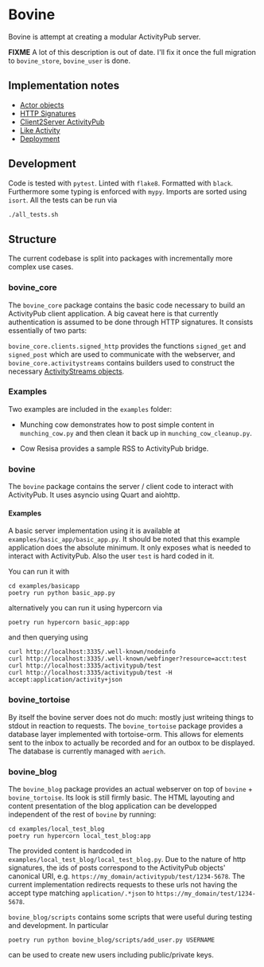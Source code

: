 # Bovine

Bovine is attempt at creating a modular ActivityPub server.

__FIXME__ A lot of this description is out of date. I'll fix it once the full migration to `bovine_store`, `bovine_user` is done.

## Implementation notes

- [Actor objects](docs/actor.md)
- [HTTP Signatures](docs/http_signatures.md)
- [Client2Server ActivityPub](docs/client_to_server_activitypub.md)
- [Like Activity](docs/like_activity.md)
- [Deployment](docs/deployment.md)

## Development

Code is tested with `pytest`. Linted with `flake8`. Formatted with `black`. Furthermore some typing is enforced with `mypy`. Imports are sorted using `isort`. All the tests can be run via

```bash
./all_tests.sh
```

## Structure

The current codebase is split into packages with incrementally more complex use cases.

### bovine_core

The `bovine_core` package contains the basic code necessary to build an ActivityPub client application.
A big caveat here is that currently authentication is assumed to be done through HTTP
signatures. It consists essentially of two parts:

`bovine_core.clients.signed_http` provides the functions `signed_get` and `signed_post`
which are used to communicate with the webserver, and `bovine_core.activitystreams`
contains builders used to construct the necessary [ActivityStreams objects](https://www.w3.org/ns/activitystreams).

### Examples

Two examples are included in the `examples` folder:

- Munching cow demonstrates how to post simple content in `munching_cow.py` and then clean it back up in `munching_cow_cleanup.py`.

- Cow Resisa provides a sample RSS to ActivityPub bridge.

### bovine

The `bovine` package contains the server / client code to interact with ActivityPub. It uses asyncio using Quart and aiohttp.

#### Examples

A basic server implementation using it is available at `examples/basic_app/basic_app.py`. It should be noted that this example application does the absolute minimum. It only exposes what is needed to interact with ActivityPub. Also the user `test` is hard coded in it.

You can run it with

```
cd examples/basicapp
poetry run python basic_app.py
```

alternatively you can run it using hypercorn via

```
poetry run hypercorn basic_app:app
```

and then querying using

```
curl http://localhost:3335/.well-known/nodeinfo
curl http://localhost:3335/.well-known/webfinger?resource=acct:test
curl http://localhost:3335/activitypub/test
curl http://localhost:3335/activitypub/test -H accept:application/activity+json
```

### bovine_tortoise

By itself the bovine server does not do much: mostly just writeing things to stdout in reaction to requests. The `bovine_tortoise` package provides a database layer implemented with tortoise-orm. This allows for elements sent to the inbox to actually be recorded and for an outbox to be displayed. The database is currently managed with `aerich`.

### bovine_blog

The `bovine_blog` package provides an actual webserver on top of `bovine` + `bovine_tortoise`. Its look is still firmly basic. The HTML layouting and content presentation of the blog application can be developped independent of the rest of `bovine` by running:

```
cd examples/local_test_blog
poetry run hypercorn local_test_blog:app
```

The provided content is hardcoded in `examples/local_test_blog/local_test_blog.py`. Due to the nature of http signatures, the ids of posts correspond to the ActivityPub objects' canonical URI, e.g. `https://my_domain/activitypub/test/1234-5678`. The current implementation redirects requests to these urls not having the accept type matching `application/.*json` to `https://my_domain/test/1234-5678`.

`bovine_blog/scripts` contains some scripts that were useful during testing and development. In particular

```
poetry run python bovine_blog/scripts/add_user.py USERNAME
```

can be used to create new users including public/private keys.
